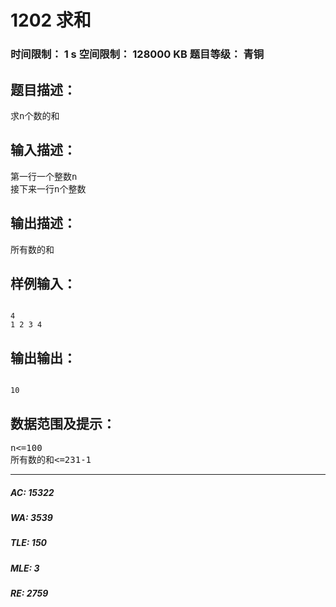 # 1202 求和   
### 时间限制： 1 s     空间限制： 128000 KB     题目等级： 青铜  
## 题目描述：  

<pre>
求n个数的和
</pre>
  
  
## 输入描述：  

<pre>
第一行一个整数n
接下来一行n个整数
</pre>
  
  
## 输出描述：  

<pre>
所有数的和
</pre>
  
  
## 样例输入：  

<pre><code>
4
1 2 3 4
</code></pre>
  
  
## 输出输出：  

<pre><code>
10
</code></pre>
  
  
## 数据范围及提示：  

<pre>
n<=100
所有数的和<=231-1
</pre>
  
  
***  

##### AC: 15322  
##### WA: 3539  
##### TLE: 150  
##### MLE: 3  
##### RE: 2759  

